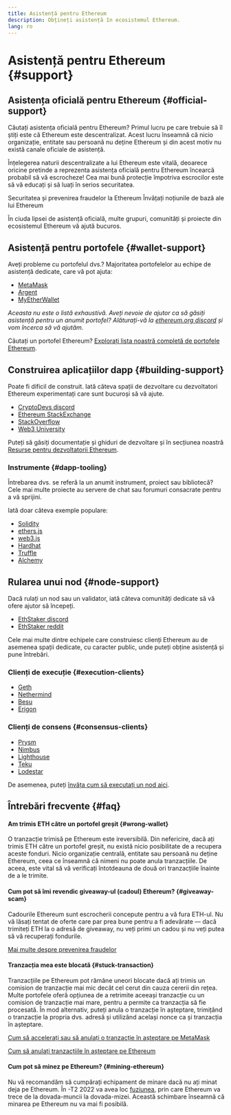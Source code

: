 ```yaml
---
title: Asistență pentru Ethereum
description: Obțineți asistență în ecosistemul Ethereum.
lang: ro
---
```


# Asistență pentru Ethereum {#support}

## Asistența oficială pentru Ethereum {#official-support}

Căutați asistența oficială pentru Ethereum? Primul lucru pe care trebuie să îl știți este că Ethereum este descentralizat. Acest lucru înseamnă că nicio organizație, entitate sau persoană nu deține Ethereum și din acest motiv nu există canale oficiale de asistență.

Înțelegerea naturii descentralizate a lui Ethereum este vitală, deoarece oricine pretinde a reprezenta asistența oficială pentru Ethereum încearcă probabil să vă escrocheze! Cea mai bună protecție împotriva escrocilor este să vă educați și să luați în serios securitatea.

<DocLink to="/security/">
  Securitatea și prevenirea fraudelor la Ethereum
</DocLink>

<DocLink to="/learn/">
  Învățați noțiunile de bază ale lui Ethereum
</DocLink>

În ciuda lipsei de asistență oficială, multe grupuri, comunități și proiecte din ecosistemul Ethereum vă ajută bucuros.

## Asistență pentru portofele {#wallet-support}

Aveți probleme cu portofelul dvs.? Majoritatea portofelelor au echipe de asistență dedicate, care vă pot ajuta:

- [MetaMask](https://metamask.zendesk.com/hc/)
- [Argent](https://support.argent.xyz/hc/)
- [MyEtherWallet](https://help.myetherwallet.com/)

_Aceasta nu este o listă exhaustivă. Aveți nevoie de ajutor ca să găsiți asistență pentru un anumit portofel? Alăturați-vă la [ethereum.org discord](https://discord.gg/rZz26QWfCg) și vom încerca să vă ajutăm._

Căutați un portofel Ethereum? [Explorați lista noastră completă de portofele Ethereum](/wallets/find-wallet/).

## Construirea aplicațiilor dapp {#building-support}

Poate fi dificil de construit. Iată câteva spații de dezvoltare cu dezvoltatori Ethereum experimentați care sunt bucuroși să vă ajute.

- [CryptoDevs discord](https://discord.gg/Z9TA39m8Yu)
- [Ethereum StackExchange](https://ethereum.stackexchange.com/)
- [StackOverflow](https://stackoverflow.com/questions/tagged/web3)
- [Web3 University](https://www.web3.university/)

Puteți să găsiți documentație și ghiduri de dezvoltare și în secțiunea noastră [Resurse pentru dezvoltatorii Ethereum](/developers/).

### Instrumente {#dapp-tooling}

Întrebarea dvs. se referă la un anumit instrument, proiect sau bibliotecă? Cele mai multe proiecte au servere de chat sau forumuri consacrate pentru a vă sprijini.

Iată doar câteva exemple populare:

- [Solidity](https://gitter.im/ethereum/solidity/)
- [ethers.js](https://discord.gg/6jyGVDK6Jx)
- [web3.js](https://discord.gg/GsABYQu4sC)
- [Hardhat](https://discord.gg/xtrMGhmbfZ)
- [Truffle](https://discord.gg/8uKcsccEYE)
- [Alchemy](http://alchemy.com/discord)

## Rularea unui nod {#node-support}

Dacă rulați un nod sau un validator, iată câteva comunități dedicate să vă ofere ajutor să începeți.

- [EthStaker discord](https://discord.io/ethstaker)
- [EthStaker reddit](https://www.reddit.com/r/ethstaker)

Cele mai multe dintre echipele care construiesc clienți Ethereum au de asemenea spații dedicate, cu caracter public, unde puteți obține asistență și pune întrebări.

### Clienți de execuție {#execution-clients}

- [Geth](https://discord.gg/FqDzupGyYf)
- [Nethermind](https://discord.gg/YJx3pm8z5C)
- [Besu](https://discord.gg/p8djYngzKN)
- [Erigon](https://github.com/ledgerwatch/erigon/issues)

### Clienți de consens {#consensus-clients}

- [Prysm](https://discord.gg/prysmaticlabs)
- [Nimbus](https://discord.gg/nSmEH3qgFv)
- [Lighthouse](https://discord.gg/cyAszAh)
- [Teku](https://discord.gg/7hPv2T6)
- [Lodestar](https://discord.gg/aMxzVcr)

De asemenea, puteți [învăța cum să executați un nod aici](/developers/docs/nodes-and-clients/run-a-node/).

## Întrebări frecvente {#faq}

#### Am trimis ETH către un portofel greșit {#wrong-wallet}

O tranzacție trimisă pe Ethereum este ireversibilă. Din nefericire, dacă ați trimis ETH către un portofel greșit, nu există nicio posibilitate de a recupera aceste fonduri. Nicio organizație centrală, entitate sau persoană nu deține Ethereum, ceea ce înseamnă că nimeni nu poate anula tranzacțiile. De aceea, este vital să vă verificați întotdeauna de două ori tranzacțiile înainte de a le trimite.

#### Cum pot să îmi revendic giveaway-ul (cadoul) Ethereum? {#giveaway-scam}

Cadourile Ethereum sunt escrocherii concepute pentru a vă fura ETH-ul. Nu vă lăsați tentat de oferte care par prea bune pentru a fi adevărate — dacă trimiteți ETH la o adresă de giveaway, nu veți primi un cadou și nu veți putea să vă recuperați fondurile.

[Mai multe despre prevenirea fraudelor](/security/#common-scams)

#### Tranzacția mea este blocată {#stuck-transaction}

Tranzacțiile pe Ethereum pot rămâne uneori blocate dacă ați trimis un comision de tranzacție mai mic decât cel cerut din cauza cererii din rețea. Multe portofele oferă opțiunea de a retrimite aceeași tranzacție cu un comision de tranzacție mai mare, pentru a permite ca tranzacția să fie procesată. În mod alternativ, puteți anula o tranzacție în așteptare, trimițând o tranzacție la propria dvs. adresă și utilizând același nonce ca și tranzacția în așteptare.

[Cum să accelerați sau să anulați o tranzacție în așteptare pe MetaMask](https://metamask.zendesk.com/hc/en-us/articles/360015489251-How-to-speed-up-or-cancel-a-pending-transaction)

[Cum să anulați tranzacțiile în așteptare pe Ethereum](https://info.etherscan.com/how-to-cancel-ethereum-pending-transactions/)

#### Cum pot să minez pe Ethereum? {#mining-ethereum}

Nu vă recomandăm să cumpărați echipament de minare dacă nu ați minat deja pe Ethereum. În -T2 2022 va avea loc [fuziunea](/roadmap/merge/), prin care Ethereum va trece de la dovada-muncii la dovada-mizei. Această schimbare înseamnă că minarea pe Ethereum nu va mai fi posibilă.
